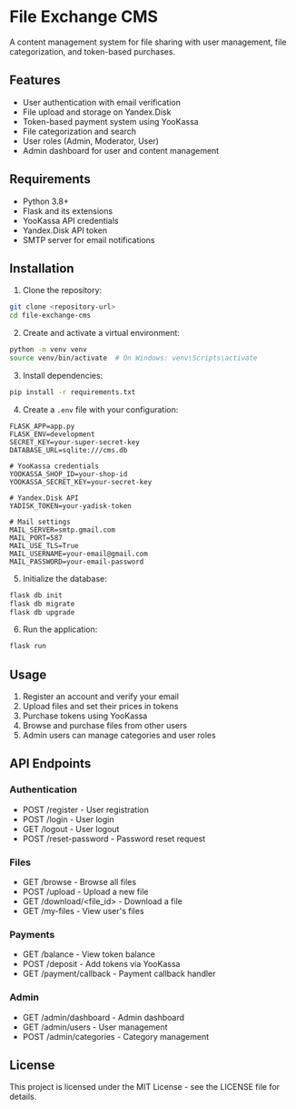 # File Exchange CMS

A content management system for file sharing with user management, file categorization, and token-based purchases.

## Features

- User authentication with email verification
- File upload and storage on Yandex.Disk
- Token-based payment system using YooKassa
- File categorization and search
- User roles (Admin, Moderator, User)
- Admin dashboard for user and content management

## Requirements

- Python 3.8+
- Flask and its extensions
- YooKassa API credentials
- Yandex.Disk API token
- SMTP server for email notifications

## Installation

1. Clone the repository:
```bash
git clone <repository-url>
cd file-exchange-cms
```

2. Create and activate a virtual environment:
```bash
python -m venv venv
source venv/bin/activate  # On Windows: venv\Scripts\activate
```

3. Install dependencies:
```bash
pip install -r requirements.txt
```

4. Create a `.env` file with your configuration:
```
FLASK_APP=app.py
FLASK_ENV=development
SECRET_KEY=your-super-secret-key
DATABASE_URL=sqlite:///cms.db

# YooKassa credentials
YOOKASSA_SHOP_ID=your-shop-id
YOOKASSA_SECRET_KEY=your-secret-key

# Yandex.Disk API
YADISK_TOKEN=your-yadisk-token

# Mail settings
MAIL_SERVER=smtp.gmail.com
MAIL_PORT=587
MAIL_USE_TLS=True
MAIL_USERNAME=your-email@gmail.com
MAIL_PASSWORD=your-email-password
```

5. Initialize the database:
```bash
flask db init
flask db migrate
flask db upgrade
```

6. Run the application:
```bash
flask run
```

## Usage

1. Register an account and verify your email
2. Upload files and set their prices in tokens
3. Purchase tokens using YooKassa
4. Browse and purchase files from other users
5. Admin users can manage categories and user roles

## API Endpoints

### Authentication
- POST /register - User registration
- POST /login - User login
- GET /logout - User logout
- POST /reset-password - Password reset request

### Files
- GET /browse - Browse all files
- POST /upload - Upload a new file
- GET /download/<file_id> - Download a file
- GET /my-files - View user's files

### Payments
- GET /balance - View token balance
- POST /deposit - Add tokens via YooKassa
- GET /payment/callback - Payment callback handler

### Admin
- GET /admin/dashboard - Admin dashboard
- GET /admin/users - User management
- POST /admin/categories - Category management

## License

This project is licensed under the MIT License - see the LICENSE file for details. 